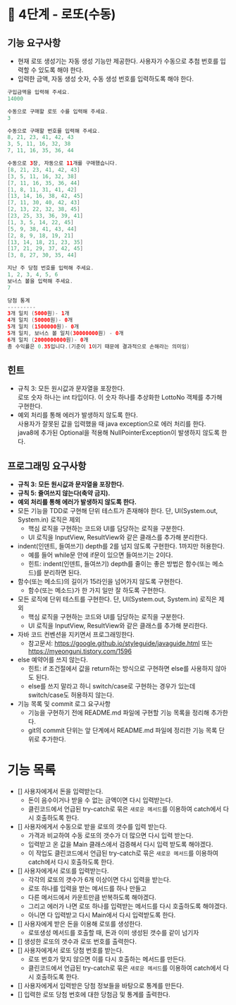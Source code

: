 # 🚀 4단계 - 로또(수동)
## 기능 요구사항
* 현재 로또 생성기는 자동 생성 기능만 제공한다. 사용자가 수동으로 추첨 번호를 입력할 수 있도록 해야 한다.
* 입력한 금액, 자동 생성 숫자, 수동 생성 번호를 입력하도록 해야 한다.
  
```java
구입금액을 입력해 주세요.
14000

수동으로 구매할 로또 수를 입력해 주세요.
3

수동으로 구매할 번호를 입력해 주세요.
8, 21, 23, 41, 42, 43
3, 5, 11, 16, 32, 38
7, 11, 16, 35, 36, 44

수동으로 3장, 자동으로 11개를 구매했습니다.
[8, 21, 23, 41, 42, 43]
[3, 5, 11, 16, 32, 38]
[7, 11, 16, 35, 36, 44]
[1, 8, 11, 31, 41, 42]
[13, 14, 16, 38, 42, 45]
[7, 11, 30, 40, 42, 43]
[2, 13, 22, 32, 38, 45]
[23, 25, 33, 36, 39, 41]
[1, 3, 5, 14, 22, 45]
[5, 9, 38, 41, 43, 44]
[2, 8, 9, 18, 19, 21]
[13, 14, 18, 21, 23, 35]
[17, 21, 29, 37, 42, 45]
[3, 8, 27, 30, 35, 44]

지난 주 당첨 번호를 입력해 주세요.
1, 2, 3, 4, 5, 6
보너스 볼을 입력해 주세요.
7

당첨 통계
---------
3개 일치 (5000원)- 1개
4개 일치 (50000원)- 0개
5개 일치 (1500000원)- 0개
5개 일치, 보너스 볼 일치(30000000원) - 0개
6개 일치 (2000000000원)- 0개
총 수익률은 0.35입니다.(기준이 1이기 때문에 결과적으로 손해라는 의미임)
```  

## 힌트  

* 규칙 3: 모든 원시값과 문자열을 포장한다.    
  로또 숫자 하나는 int 타입이다. 이 숫자 하나를 추상화한 LottoNo 객체를 추가해 구현한다.   
* 예외 처리를 통해 에러가 발생하지 않도록 한다.      
  사용자가 잘못된 값을 입력했을 때 java exception으로 에러 처리를 한다.   
  java8에 추가된 Optional을 적용해 NullPointerException이 발생하지 않도록 한다.    
    
## 프로그래밍 요구사항
* **규칙 3: 모든 원시값과 문자열을 포장한다.**
* **규칙 5: 줄여쓰지 않는다(축약 금지).**
* **예외 처리를 통해 에러가 발생하지 않도록 한다.**
* 모든 기능을 TDD로 구현해 단위 테스트가 존재해야 한다. 단, UI(System.out, System.in) 로직은 제외
  * 핵심 로직을 구현하는 코드와 UI를 담당하는 로직을 구분한다.
  * UI 로직을 InputView, ResultView와 같은 클래스를 추가해 분리한다.
* indent(인덴트, 들여쓰기) depth를 2를 넘지 않도록 구현한다. 1까지만 허용한다.
  * 예를 들어 while문 안에 if문이 있으면 들여쓰기는 2이다.
  * 힌트: indent(인덴트, 들여쓰기) depth를 줄이는 좋은 방법은 함수(또는 메소드)를 분리하면 된다.
* 함수(또는 메소드)의 길이가 15라인을 넘어가지 않도록 구현한다.
  * 함수(또는 메소드)가 한 가지 일만 잘 하도록 구현한다.
* 모든 로직에 단위 테스트를 구현한다. 단, UI(System.out, System.in) 로직은 제외
  * 핵심 로직을 구현하는 코드와 UI를 담당하는 로직을 구분한다.
  * UI 로직을 InputView, ResultView와 같은 클래스를 추가해 분리한다.
* 자바 코드 컨벤션을 지키면서 프로그래밍한다.
  * 참고문서: https://google.github.io/styleguide/javaguide.html 또는 https://myeonguni.tistory.com/1596
* else 예약어를 쓰지 않는다.
  * 힌트: if 조건절에서 값을 return하는 방식으로 구현하면 else를 사용하지 않아도 된다.
  * else를 쓰지 말라고 하니 switch/case로 구현하는 경우가 있는데 switch/case도 허용하지 않는다.
* 기능 목록 및 commit 로그 요구사항
  * 기능을 구현하기 전에 README.md 파일에 구현할 기능 목록을 정리해 추가한다.
  * git의 commit 단위는 앞 단계에서 README.md 파일에 정리한 기능 목록 단위로 추가한다.  
      
# 기능 목록    
* [] 사용자에게서 돈을 입력받는다.    
  * 돈이 음수이거나 받을 수 없는 금액이면 다시 입력받는다.   
  * 클린코드에서 언급된 try-catch로 묶은 `새로운 메서드`를 이용하여 catch에서 다시 호출하도록 한다.  
* [] 사용자에게서 수동으로 받을 로또의 갯수를 입력 받는다.
  * 가격과 비교하여 수동 로또의 갯수가 더 많으면 다시 입력 받는다.
  * 입력받고 온 값을 Main 클래스에서 검증해서 다시 입력 받도록 해야겠다.  
  * 이 작업도 클린코드에서 언급된 try-catch로 묶은 `새로운 메서드`를 이용하여 catch에서 다시 호출하도록 한다.
* [] 사용자에게서 로또를 입력받는다.  
  * 각각의 로또의 갯수가 6개 이상이면 다시 입력을 받는다.   
  * 로또 하나를 입력을 받는 메서드를 하나 만들고 
  * 다른 메서드에서 카운트만큼 반복하도록 해야겠다.  
  * 그리고 에러가 나면 로또 하나를 입력받는 메서드를 다시 호출하도록 해야겠다.  
  * 아니면 다 입력받고 다시 Main에서 다시 입력받도록 한다.
* [] 사용자에게 받은 돈을 이용해 로또를 생성한다.
  * 로또생성 메서드를 호출할 때, 돈과 이미 생성된 갯수를 같이 넘기자  
* [] 생성한 로또의 갯수과 로또 번호를 출력한다.
* [] 사용자에게서 로또 당첨 번호를 받는다.
  * 로또 번호가 맞지 않으면 이를 다시 호출하는 메서드를 만든다.
  * 클린코드에서 언급된 try-catch로 묶은 `새로운 메서드`를 이용하여 catch에서 다시 호출하도록 한다.
* [] 사용자에게서 입력받은 당첨 정보들을 바탕으로 통계를 만든다.  
* [] 입력한 로또 당첨 번호에 대한 당첨금 및 통계를 출력한다.
    